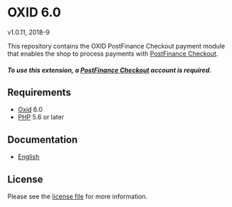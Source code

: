 # OXID 6.0

v1.0.11, 2018-9

This repository contains the OXID  PostFinance Checkout payment module that enables the shop to process payments with [PostFinance Checkout](https://www.postfinance.ch).

##### To use this extension, a [PostFinance Checkout](https://www.postfinance.ch) account is required.

## Requirements

* [Oxid](https://www.oxid-esales.com/) 6.0
* [PHP](http://php.net/) 5.6 or later

## Documentation

* [English](https://plugin-documentation.postfinance-checkout.ch/pfpayments/oxid-6.0/1.0.11/docs/en/documentation.html)

## License

Please see the [license file](https://github.com/pfpayments/oxid-6.0/blob/1.0.11/LICENSE) for more information.